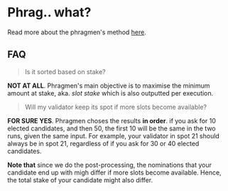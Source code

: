 # Phrag.. what?

Read more about the phragmen's method [here](https://wiki.polkadot.network/docs/en/learn-phragmen).

## FAQ

> Is it sorted based on stake?

**NOT AT ALL**. Phragmen's main objective is to maximise the minimum amount at stake, aka. _slot
stake_ which is also outputted per execution.

> Will my validator keep its spot if more slots become available?

**FOR SURE YES**. Phragmen choses the results __in order__. if you ask for 10 elected candidates,
and then 50, the first 10 will be the same in the two runs, given the same input. For example, your
validator in spot 21 should always be in spot 21, regardless of if you ask for 30 or 40 elected
candidates.

**Note that** since we do the post-processing, the nominations that your candidate end up with migh
differ if more slots become available. Hence, the total stake of your candidate might also differ.

